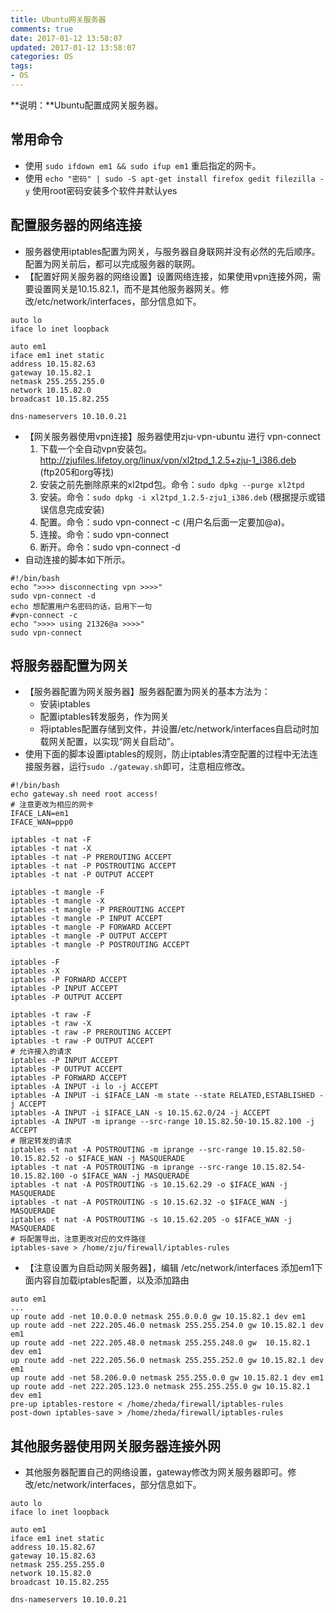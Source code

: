 ```yaml
---
title: Ubuntu网关服务器
comments: true
date: 2017-01-12 13:58:07
updated: 2017-01-12 13:58:07
categories: OS
tags:
- OS
---
```


**说明：**Ubuntu配置成网关服务器。
<!-- more -->


## 常用命令
* 使用 `sudo ifdown em1 && sudo ifup em1` 重启指定的网卡。
* 使用 `echo "密码" | sudo -S apt-get install firefox gedit filezilla -y`  使用root密码安装多个软件并默认yes

## 配置服务器的网络连接
* 服务器使用iptables配置为网关，与服务器自身联网并没有必然的先后顺序。配置为网关前后，都可以完成服务器的联网。
* 【配置好网关服务器的网络设置】设置网络连接，如果使用vpn连接外网，需要设置网关是10.15.82.1，而不是其他服务器网关。修改/etc/network/interfaces，部分信息如下。

```
auto lo
iface lo inet loopback

auto em1
iface em1 inet static
address 10.15.82.63
gateway 10.15.82.1
netmask 255.255.255.0
network 10.15.82.0
broadcast 10.15.82.255

dns-nameservers 10.10.0.21

```

* 【网关服务器使用vpn连接】服务器使用zju-vpn-ubuntu 进行 vpn-connect
	1. 下载一个全自动vpn安装包。http://zjufiles.lifetoy.org/linux/vpn/xl2tpd_1.2.5+zju-1_i386.deb (ftp205和org等找)
	2. 安装之前先删除原来的xl2tpd包。命令：`sudo dpkg --purge xl2tpd`
	3. 安装。命令：`sudo dpkg -i xl2tpd_1.2.5-zju1_i386.deb` (根据提示或错误信息完成安装)
	4. 配置。命令：sudo vpn-connect -c (用户名后面一定要加@a)。
	5. 连接。命令：sudo vpn-connect
	6. 断开。命令：sudo vpn-connect -d
* 自动连接的脚本如下所示。

```
#!/bin/bash
echo ">>>> disconnecting vpn >>>>"
sudo vpn-connect -d
echo 想配置用户名密码的话，启用下一句
#vpn-connect -c
echo ">>>> using 21326@a >>>>"
sudo vpn-connect
```

## 将服务器配置为网关

* 【服务器配置为网关服务器】服务器配置为网关的基本方法为：
	* 安装iptables
	* 配置iptables转发服务，作为网关
	* 将iptables配置存储到文件，并设置/etc/network/interfaces自启动时加载网关配置，以实现“网关自启动”。
* 使用下面的脚本设置iptables的规则，防止iptables清空配置的过程中无法连接服务器，运行`sudo ./gateway.sh`即可，注意相应修改。 

```
#!/bin/bash
echo gateway.sh need root access!
# 注意更改为相应的网卡
IFACE_LAN=em1
IFACE_WAN=ppp0

iptables -t nat -F   
iptables -t nat -X   
iptables -t nat -P PREROUTING ACCEPT   
iptables -t nat -P POSTROUTING ACCEPT   
iptables -t nat -P OUTPUT ACCEPT   

iptables -t mangle -F   
iptables -t mangle -X   
iptables -t mangle -P PREROUTING ACCEPT  
iptables -t mangle -P INPUT ACCEPT   
iptables -t mangle -P FORWARD ACCEPT   
iptables -t mangle -P OUTPUT ACCEPT   
iptables -t mangle -P POSTROUTING ACCEPT  
 
iptables -F  
iptables -X  
iptables -P FORWARD ACCEPT   
iptables -P INPUT ACCEPT   
iptables -P OUTPUT ACCEPT  
 
iptables -t raw -F   
iptables -t raw -X   
iptables -t raw -P PREROUTING ACCEPT 
iptables -t raw -P OUTPUT ACCEPT  
# 允许接入的请求
iptables -P INPUT ACCEPT
iptables -P OUTPUT ACCEPT
iptables -P FORWARD ACCEPT
iptables -A INPUT -i lo -j ACCEPT
iptables -A INPUT -i $IFACE_LAN -m state --state RELATED,ESTABLISHED -j ACCEPT
iptables -A INPUT -i $IFACE_LAN -s 10.15.62.0/24 -j ACCEPT
iptables -A INPUT -m iprange --src-range 10.15.82.50-10.15.82.100 -j ACCEPT
# 限定转发的请求
iptables -t nat -A POSTROUTING -m iprange --src-range 10.15.82.50-10.15.82.52 -o $IFACE_WAN -j MASQUERADE
iptables -t nat -A POSTROUTING -m iprange --src-range 10.15.82.54-10.15.82.100 -o $IFACE_WAN -j MASQUERADE
iptables -t nat -A POSTROUTING -s 10.15.62.29 -o $IFACE_WAN -j MASQUERADE
iptables -t nat -A POSTROUTING -s 10.15.62.32 -o $IFACE_WAN -j MASQUERADE
iptables -t nat -A POSTROUTING -s 10.15.62.205 -o $IFACE_WAN -j MASQUERADE
# 将配置导出，注意更改对应的文件路径
iptables-save > /home/zju/firewall/iptables-rules

```

* 【注意设置为自启动网关服务器】，编辑 /etc/network/interfaces 添加em1下面内容自加载iptables配置，以及添加路由

```
auto em1
...
up route add -net 10.0.0.0 netmask 255.0.0.0 gw 10.15.82.1 dev em1
up route add -net 222.205.46.0 netmask 255.255.254.0 gw 10.15.82.1 dev em1
up route add -net 222.205.48.0 netmask 255.255.248.0 gw  10.15.82.1 dev em1
up route add -net 222.205.56.0 netmask 255.255.252.0 gw 10.15.82.1 dev em1
up route add -net 58.206.0.0 netmask 255.255.0.0 gw 10.15.82.1 dev em1
up route add -net 222.205.123.0 netmask 255.255.255.0 gw 10.15.82.1 dev em1
pre-up iptables-restore < /home/zheda/firewall/iptables-rules
post-down iptables-save > /home/zheda/firewall/iptables-rules
```


## 其他服务器使用网关服务器连接外网

* 其他服务器配置自己的网络设置，gateway修改为网关服务器即可。修改/etc/network/interfaces，部分信息如下。

```
auto lo
iface lo inet loopback

auto em1
iface em1 inet static
address 10.15.82.67
gateway 10.15.82.63
netmask 255.255.255.0
network 10.15.82.0
broadcast 10.15.82.255

dns-nameservers 10.10.0.21
```


